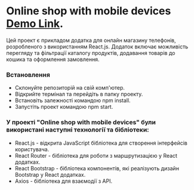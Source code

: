 # Online shop with mobile devices [Demo Link](https://Ivanenko1402.github.io/react_phones_shop).

Цей проект є прикладом додатка для онлайн магазину телефонів, розробленого з використанням React.js. Додаток включає можливість перегляду та фільтрації каталогу продуктів, додавання товарів до кошика та оформлення замовлення.

### Встановлення
* Склонуйте репозиторій на свій комп'ютер.
* Відкрийте термінал та перейдіть в папку проекту.
* Встановіть залежності командою npm install.
* Запустіть проект командою npm start.

### У проекті "Online shop with mobile devices" були використані наступні технології та бібліотеки:

* React.js - відкрита JavaScript бібліотека для створення інтерфейсів користувача.
* React Router - бібліотека для роботи з маршрутизацією у React додатках.
* React Bootstrap - бібліотека компонентів, які реалізують дизайн Bootstrap у React додатках.
* Axios - бібліотека для взаємодії з API.
